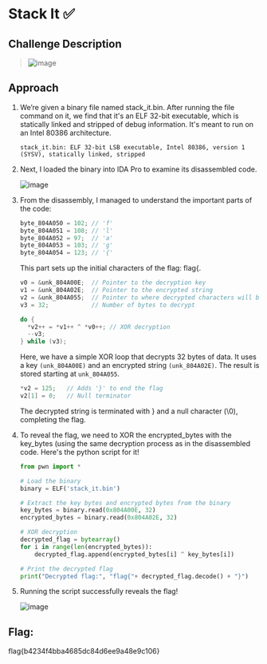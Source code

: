# Stack It ✅

## Challenge Description
> ![image](https://github.com/user-attachments/assets/3f3413c3-2367-4924-b0c7-b80fd1eec11a)

## Approach
1. We’re given a binary file named stack_it.bin. After running the file command on it, we find that it's an ELF 32-bit executable, which is statically linked and stripped of debug information. It's meant to run on an Intel 80386 architecture.

   ```
   stack_it.bin: ELF 32-bit LSB executable, Intel 80386, version 1 (SYSV), statically linked, stripped
   ```

3. Next, I loaded the binary into IDA Pro to examine its disassembled code.
   
   ![image](https://github.com/user-attachments/assets/304fd9ae-d0c8-40f7-b74d-25b938308546)

4. From the disassembly, I managed to understand the important parts of the code:

   ```C
   byte_804A050 = 102; // 'f'
   byte_804A051 = 108; // 'l'
   byte_804A052 = 97;  // 'a'
   byte_804A053 = 103; // 'g'
   byte_804A054 = 123; // '{'
   ```
   This part sets up the initial characters of the flag: flag{.

   ```C
   v0 = &unk_804A00E;  // Pointer to the decryption key
   v1 = &unk_804A02E;  // Pointer to the encrypted string
   v2 = &unk_804A055;  // Pointer to where decrypted characters will be stored
   v3 = 32;            // Number of bytes to decrypt

   do {
     *v2++ = *v1++ ^ *v0++; // XOR decryption
     --v3;
   } while (v3);
   ```
   Here, we have a simple XOR loop that decrypts 32 bytes of data. It uses a key `(unk_804A00E)` and an encrypted string `(unk_804A02E)`. The result is stored starting at `unk_804A055`.

   ```C
   *v2 = 125;   // Adds '}' to end the flag
   v2[1] = 0;   // Null terminator
   ```
   The decrypted string is terminated with } and a null character (\0), completing the flag.

5. To reveal the flag, we need to XOR the encrypted_bytes with the key_bytes (using the same decryption process as in the disassembled code. Here's the python script for it!

   ```python
   from pwn import *

   # Load the binary
   binary = ELF('stack_it.bin')

   # Extract the key bytes and encrypted bytes from the binary
   key_bytes = binary.read(0x804A00E, 32)
   encrypted_bytes = binary.read(0x804A02E, 32)

   # XOR decryption
   decrypted_flag = bytearray()
   for i in range(len(encrypted_bytes)):
       decrypted_flag.append(encrypted_bytes[i] ^ key_bytes[i])

   # Print the decrypted flag
   print("Decrypted flag:", "flag{"+ decrypted_flag.decode() + "}")
   ```

6. Running the script successfully reveals the flag!

   ![image](https://github.com/user-attachments/assets/7635f642-0b87-46fd-8daa-84fffb25a2bd)

  
## Flag: 
flag{b4234f4bba4685dc84d6ee9a48e9c106}



   
